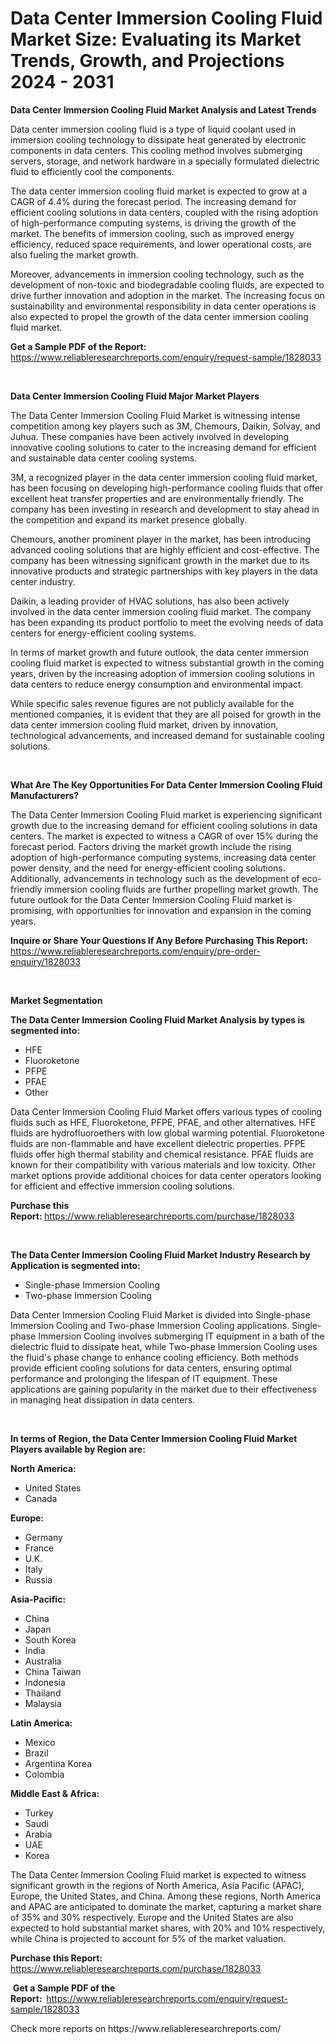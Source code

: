 <p><h1>Data Center Immersion Cooling Fluid Market Size: Evaluating its Market Trends, Growth, and Projections 2024 - 2031</h1></p><p><strong>Data Center Immersion Cooling Fluid Market Analysis and Latest Trends</strong></p>
<p><p>Data center immersion cooling fluid is a type of liquid coolant used in immersion cooling technology to dissipate heat generated by electronic components in data centers. This cooling method involves submerging servers, storage, and network hardware in a specially formulated dielectric fluid to efficiently cool the components.</p><p>The data center immersion cooling fluid market is expected to grow at a CAGR of 4.4% during the forecast period. The increasing demand for efficient cooling solutions in data centers, coupled with the rising adoption of high-performance computing systems, is driving the growth of the market. The benefits of immersion cooling, such as improved energy efficiency, reduced space requirements, and lower operational costs, are also fueling the market growth.</p><p>Moreover, advancements in immersion cooling technology, such as the development of non-toxic and biodegradable cooling fluids, are expected to drive further innovation and adoption in the market. The increasing focus on sustainability and environmental responsibility in data center operations is also expected to propel the growth of the data center immersion cooling fluid market.</p></p>
<p><strong>Get a Sample PDF of the Report:&nbsp;</strong> <a href="https://www.reliableresearchreports.com/enquiry/request-sample/1828033">https://www.reliableresearchreports.com/enquiry/request-sample/1828033</a></p>
<p>&nbsp;</p>
<p><strong>Data Center Immersion Cooling Fluid Major Market Players</strong></p>
<p><p>The Data Center Immersion Cooling Fluid Market is witnessing intense competition among key players such as 3M, Chemours, Daikin, Solvay, and Juhua. These companies have been actively involved in developing innovative cooling solutions to cater to the increasing demand for efficient and sustainable data center cooling systems.</p><p>3M, a recognized player in the data center immersion cooling fluid market, has been focusing on developing high-performance cooling fluids that offer excellent heat transfer properties and are environmentally friendly. The company has been investing in research and development to stay ahead in the competition and expand its market presence globally.</p><p>Chemours, another prominent player in the market, has been introducing advanced cooling solutions that are highly efficient and cost-effective. The company has been witnessing significant growth in the market due to its innovative products and strategic partnerships with key players in the data center industry.</p><p>Daikin, a leading provider of HVAC solutions, has also been actively involved in the data center immersion cooling fluid market. The company has been expanding its product portfolio to meet the evolving needs of data centers for energy-efficient cooling systems.</p><p>In terms of market growth and future outlook, the data center immersion cooling fluid market is expected to witness substantial growth in the coming years, driven by the increasing adoption of immersion cooling solutions in data centers to reduce energy consumption and environmental impact.</p><p>While specific sales revenue figures are not publicly available for the mentioned companies, it is evident that they are all poised for growth in the data center immersion cooling fluid market, driven by innovation, technological advancements, and increased demand for sustainable cooling solutions.</p></p>
<p>&nbsp;</p>
<p><strong>What Are The Key Opportunities For Data Center Immersion Cooling Fluid Manufacturers?</strong></p>
<p><p>The Data Center Immersion Cooling Fluid market is experiencing significant growth due to the increasing demand for efficient cooling solutions in data centers. The market is expected to witness a CAGR of over 15% during the forecast period. Factors driving the market growth include the rising adoption of high-performance computing systems, increasing data center power density, and the need for energy-efficient cooling solutions. Additionally, advancements in technology such as the development of eco-friendly immersion cooling fluids are further propelling market growth. The future outlook for the Data Center Immersion Cooling Fluid market is promising, with opportunities for innovation and expansion in the coming years.</p></p>
<p><strong>Inquire or Share Your Questions If Any Before Purchasing This Report:</strong> <a href="https://www.reliableresearchreports.com/enquiry/pre-order-enquiry/1828033">https://www.reliableresearchreports.com/enquiry/pre-order-enquiry/1828033</a></p>
<p>&nbsp;</p>
<p><strong>Market Segmentation</strong></p>
<p><strong>The Data Center Immersion Cooling Fluid Market Analysis by types is segmented into:</strong></p>
<p><ul><li>HFE</li><li>Fluoroketone</li><li>PFPE</li><li>PFAE</li><li>Other</li></ul></p>
<p><p>Data Center Immersion Cooling Fluid Market offers various types of cooling fluids such as HFE, Fluoroketone, PFPE, PFAE, and other alternatives. HFE fluids are hydrofluoroethers with low global warming potential. Fluoroketone fluids are non-flammable and have excellent dielectric properties. PFPE fluids offer high thermal stability and chemical resistance. PFAE fluids are known for their compatibility with various materials and low toxicity. Other market options provide additional choices for data center operators looking for efficient and effective immersion cooling solutions.</p></p>
<p><strong>Purchase this Report:&nbsp;</strong><a href="https://www.reliableresearchreports.com/purchase/1828033">https://www.reliableresearchreports.com/purchase/1828033</a></p>
<p>&nbsp;</p>
<p><strong>The Data Center Immersion Cooling Fluid Market Industry Research by Application is segmented into:</strong></p>
<p><ul><li>Single-phase Immersion Cooling</li><li>Two-phase Immersion Cooling</li></ul></p>
<p><p>Data Center Immersion Cooling Fluid Market is divided into Single-phase Immersion Cooling and Two-phase Immersion Cooling applications. Single-phase Immersion Cooling involves submerging IT equipment in a bath of the dielectric fluid to dissipate heat, while Two-phase Immersion Cooling uses the fluid's phase change to enhance cooling efficiency. Both methods provide efficient cooling solutions for data centers, ensuring optimal performance and prolonging the lifespan of IT equipment. These applications are gaining popularity in the market due to their effectiveness in managing heat dissipation in data centers.</p></p>
<p>&nbsp;</p>
<p><strong>In terms of Region, the Data Center Immersion Cooling Fluid Market Players available by Region are:</strong></p>
<p>
    <p> <strong> North America: </strong>
        <ul>
            <li>United States</li>
            <li>Canada</li>
        </ul>
        </p> 
    <p> <strong> Europe: </strong>
        <ul>
            <li>Germany</li>
            <li>France</li>
            <li>U.K.</li>
            <li>Italy</li>
            <li>Russia</li>
        </ul>
        </p> 
    <p> <strong> Asia-Pacific: </strong>
        <ul>
            <li>China</li>
            <li>Japan</li>
            <li>South Korea</li>
            <li>India</li>
            <li>Australia</li>
            <li>China Taiwan</li>
            <li>Indonesia</li>
            <li>Thailand</li>
            <li>Malaysia</li>
        </ul>
        </p> 
    <p> <strong> Latin America: </strong>
        <ul>
            <li>Mexico</li>
            <li>Brazil</li>
            <li>Argentina Korea</li>
            <li>Colombia</li>
        </ul>
        </p> 
    <p> <strong> Middle East & Africa: </strong>
        <ul>
            <li>Turkey</li>
            <li>Saudi</li>
            <li>Arabia</li>
            <li>UAE</li>
            <li>Korea</li>
        </ul>
    </p>
    </p>
<p><p>The Data Center Immersion Cooling Fluid market is expected to witness significant growth in the regions of North America, Asia Pacific (APAC), Europe, the United States, and China. Among these regions, North America and APAC are anticipated to dominate the market, capturing a market share of 35% and 30% respectively. Europe and the United States are also expected to hold substantial market shares, with 20% and 10% respectively, while China is projected to account for 5% of the market valuation.</p></p>
<p><strong>Purchase this Report: </strong><a href="https://www.reliableresearchreports.com/purchase/1828033">https://www.reliableresearchreports.com/purchase/1828033</a></p>
<p>&nbsp;<strong>Get a Sample PDF of the Report:&nbsp;&nbsp;</strong><a href="https://www.reliableresearchreports.com/enquiry/request-sample/1828033">https://www.reliableresearchreports.com/enquiry/request-sample/1828033</a></p>
<p><strong></strong></p>
<p>Check more reports on https://www.reliableresearchreports.com/</p>